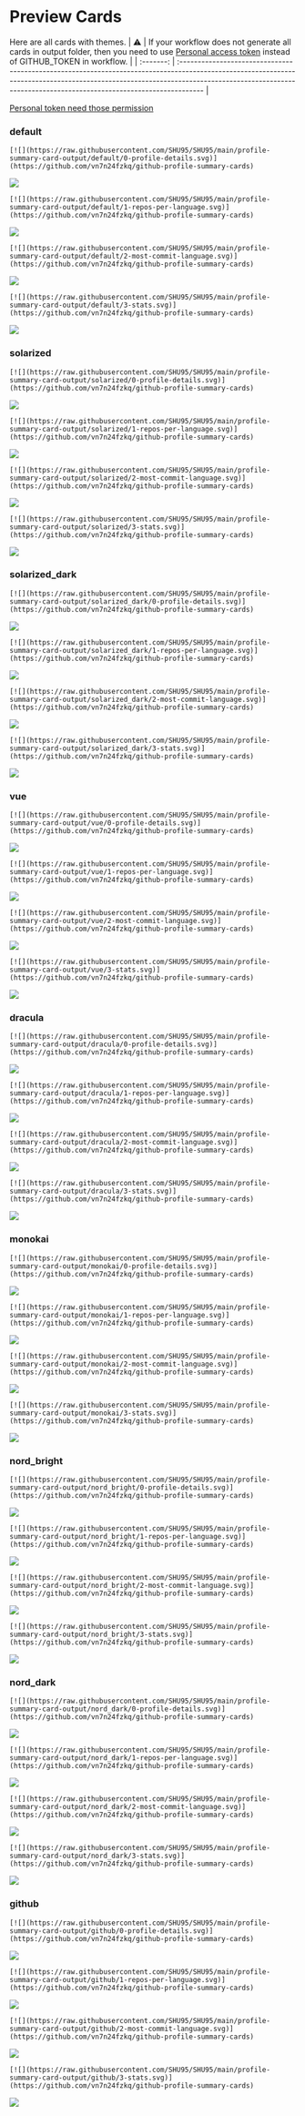 
# Preview Cards

Here are all cards with themes.
| :warning: | If your workflow does not generate all cards in output folder, then you need to use [Personal access token](https://docs.github.com/en/actions/configuring-and-managing-workflows/creating-and-storing-encrypted-secrets) instead of GITHUB_TOKEN in workflow. |
| :-------: | :------------------------------------------------------------------------------------------------------------------------------------------------------------------------------------------------------------------------------------------------ |

[Personal token need those permission](https://github.com/vn7n24fzkq/github-profile-summary-cards/wiki/Personal-access-token-permissions)


### default


```
[![](https://raw.githubusercontent.com/SHU95/SHU95/main/profile-summary-card-output/default/0-profile-details.svg)](https://github.com/vn7n24fzkq/github-profile-summary-cards)
```
![](https://raw.githubusercontent.com/SHU95/SHU95/main/profile-summary-card-output/default/0-profile-details.svg)


```
[![](https://raw.githubusercontent.com/SHU95/SHU95/main/profile-summary-card-output/default/1-repos-per-language.svg)](https://github.com/vn7n24fzkq/github-profile-summary-cards)
```
![](https://raw.githubusercontent.com/SHU95/SHU95/main/profile-summary-card-output/default/1-repos-per-language.svg)


```
[![](https://raw.githubusercontent.com/SHU95/SHU95/main/profile-summary-card-output/default/2-most-commit-language.svg)](https://github.com/vn7n24fzkq/github-profile-summary-cards)
```
![](https://raw.githubusercontent.com/SHU95/SHU95/main/profile-summary-card-output/default/2-most-commit-language.svg)


```
[![](https://raw.githubusercontent.com/SHU95/SHU95/main/profile-summary-card-output/default/3-stats.svg)](https://github.com/vn7n24fzkq/github-profile-summary-cards)
```
![](https://raw.githubusercontent.com/SHU95/SHU95/main/profile-summary-card-output/default/3-stats.svg)


### solarized


```
[![](https://raw.githubusercontent.com/SHU95/SHU95/main/profile-summary-card-output/solarized/0-profile-details.svg)](https://github.com/vn7n24fzkq/github-profile-summary-cards)
```
![](https://raw.githubusercontent.com/SHU95/SHU95/main/profile-summary-card-output/solarized/0-profile-details.svg)


```
[![](https://raw.githubusercontent.com/SHU95/SHU95/main/profile-summary-card-output/solarized/1-repos-per-language.svg)](https://github.com/vn7n24fzkq/github-profile-summary-cards)
```
![](https://raw.githubusercontent.com/SHU95/SHU95/main/profile-summary-card-output/solarized/1-repos-per-language.svg)


```
[![](https://raw.githubusercontent.com/SHU95/SHU95/main/profile-summary-card-output/solarized/2-most-commit-language.svg)](https://github.com/vn7n24fzkq/github-profile-summary-cards)
```
![](https://raw.githubusercontent.com/SHU95/SHU95/main/profile-summary-card-output/solarized/2-most-commit-language.svg)


```
[![](https://raw.githubusercontent.com/SHU95/SHU95/main/profile-summary-card-output/solarized/3-stats.svg)](https://github.com/vn7n24fzkq/github-profile-summary-cards)
```
![](https://raw.githubusercontent.com/SHU95/SHU95/main/profile-summary-card-output/solarized/3-stats.svg)


### solarized_dark


```
[![](https://raw.githubusercontent.com/SHU95/SHU95/main/profile-summary-card-output/solarized_dark/0-profile-details.svg)](https://github.com/vn7n24fzkq/github-profile-summary-cards)
```
![](https://raw.githubusercontent.com/SHU95/SHU95/main/profile-summary-card-output/solarized_dark/0-profile-details.svg)


```
[![](https://raw.githubusercontent.com/SHU95/SHU95/main/profile-summary-card-output/solarized_dark/1-repos-per-language.svg)](https://github.com/vn7n24fzkq/github-profile-summary-cards)
```
![](https://raw.githubusercontent.com/SHU95/SHU95/main/profile-summary-card-output/solarized_dark/1-repos-per-language.svg)


```
[![](https://raw.githubusercontent.com/SHU95/SHU95/main/profile-summary-card-output/solarized_dark/2-most-commit-language.svg)](https://github.com/vn7n24fzkq/github-profile-summary-cards)
```
![](https://raw.githubusercontent.com/SHU95/SHU95/main/profile-summary-card-output/solarized_dark/2-most-commit-language.svg)


```
[![](https://raw.githubusercontent.com/SHU95/SHU95/main/profile-summary-card-output/solarized_dark/3-stats.svg)](https://github.com/vn7n24fzkq/github-profile-summary-cards)
```
![](https://raw.githubusercontent.com/SHU95/SHU95/main/profile-summary-card-output/solarized_dark/3-stats.svg)


### vue


```
[![](https://raw.githubusercontent.com/SHU95/SHU95/main/profile-summary-card-output/vue/0-profile-details.svg)](https://github.com/vn7n24fzkq/github-profile-summary-cards)
```
![](https://raw.githubusercontent.com/SHU95/SHU95/main/profile-summary-card-output/vue/0-profile-details.svg)


```
[![](https://raw.githubusercontent.com/SHU95/SHU95/main/profile-summary-card-output/vue/1-repos-per-language.svg)](https://github.com/vn7n24fzkq/github-profile-summary-cards)
```
![](https://raw.githubusercontent.com/SHU95/SHU95/main/profile-summary-card-output/vue/1-repos-per-language.svg)


```
[![](https://raw.githubusercontent.com/SHU95/SHU95/main/profile-summary-card-output/vue/2-most-commit-language.svg)](https://github.com/vn7n24fzkq/github-profile-summary-cards)
```
![](https://raw.githubusercontent.com/SHU95/SHU95/main/profile-summary-card-output/vue/2-most-commit-language.svg)


```
[![](https://raw.githubusercontent.com/SHU95/SHU95/main/profile-summary-card-output/vue/3-stats.svg)](https://github.com/vn7n24fzkq/github-profile-summary-cards)
```
![](https://raw.githubusercontent.com/SHU95/SHU95/main/profile-summary-card-output/vue/3-stats.svg)


### dracula


```
[![](https://raw.githubusercontent.com/SHU95/SHU95/main/profile-summary-card-output/dracula/0-profile-details.svg)](https://github.com/vn7n24fzkq/github-profile-summary-cards)
```
![](https://raw.githubusercontent.com/SHU95/SHU95/main/profile-summary-card-output/dracula/0-profile-details.svg)


```
[![](https://raw.githubusercontent.com/SHU95/SHU95/main/profile-summary-card-output/dracula/1-repos-per-language.svg)](https://github.com/vn7n24fzkq/github-profile-summary-cards)
```
![](https://raw.githubusercontent.com/SHU95/SHU95/main/profile-summary-card-output/dracula/1-repos-per-language.svg)


```
[![](https://raw.githubusercontent.com/SHU95/SHU95/main/profile-summary-card-output/dracula/2-most-commit-language.svg)](https://github.com/vn7n24fzkq/github-profile-summary-cards)
```
![](https://raw.githubusercontent.com/SHU95/SHU95/main/profile-summary-card-output/dracula/2-most-commit-language.svg)


```
[![](https://raw.githubusercontent.com/SHU95/SHU95/main/profile-summary-card-output/dracula/3-stats.svg)](https://github.com/vn7n24fzkq/github-profile-summary-cards)
```
![](https://raw.githubusercontent.com/SHU95/SHU95/main/profile-summary-card-output/dracula/3-stats.svg)


### monokai


```
[![](https://raw.githubusercontent.com/SHU95/SHU95/main/profile-summary-card-output/monokai/0-profile-details.svg)](https://github.com/vn7n24fzkq/github-profile-summary-cards)
```
![](https://raw.githubusercontent.com/SHU95/SHU95/main/profile-summary-card-output/monokai/0-profile-details.svg)


```
[![](https://raw.githubusercontent.com/SHU95/SHU95/main/profile-summary-card-output/monokai/1-repos-per-language.svg)](https://github.com/vn7n24fzkq/github-profile-summary-cards)
```
![](https://raw.githubusercontent.com/SHU95/SHU95/main/profile-summary-card-output/monokai/1-repos-per-language.svg)


```
[![](https://raw.githubusercontent.com/SHU95/SHU95/main/profile-summary-card-output/monokai/2-most-commit-language.svg)](https://github.com/vn7n24fzkq/github-profile-summary-cards)
```
![](https://raw.githubusercontent.com/SHU95/SHU95/main/profile-summary-card-output/monokai/2-most-commit-language.svg)


```
[![](https://raw.githubusercontent.com/SHU95/SHU95/main/profile-summary-card-output/monokai/3-stats.svg)](https://github.com/vn7n24fzkq/github-profile-summary-cards)
```
![](https://raw.githubusercontent.com/SHU95/SHU95/main/profile-summary-card-output/monokai/3-stats.svg)


### nord_bright


```
[![](https://raw.githubusercontent.com/SHU95/SHU95/main/profile-summary-card-output/nord_bright/0-profile-details.svg)](https://github.com/vn7n24fzkq/github-profile-summary-cards)
```
![](https://raw.githubusercontent.com/SHU95/SHU95/main/profile-summary-card-output/nord_bright/0-profile-details.svg)


```
[![](https://raw.githubusercontent.com/SHU95/SHU95/main/profile-summary-card-output/nord_bright/1-repos-per-language.svg)](https://github.com/vn7n24fzkq/github-profile-summary-cards)
```
![](https://raw.githubusercontent.com/SHU95/SHU95/main/profile-summary-card-output/nord_bright/1-repos-per-language.svg)


```
[![](https://raw.githubusercontent.com/SHU95/SHU95/main/profile-summary-card-output/nord_bright/2-most-commit-language.svg)](https://github.com/vn7n24fzkq/github-profile-summary-cards)
```
![](https://raw.githubusercontent.com/SHU95/SHU95/main/profile-summary-card-output/nord_bright/2-most-commit-language.svg)


```
[![](https://raw.githubusercontent.com/SHU95/SHU95/main/profile-summary-card-output/nord_bright/3-stats.svg)](https://github.com/vn7n24fzkq/github-profile-summary-cards)
```
![](https://raw.githubusercontent.com/SHU95/SHU95/main/profile-summary-card-output/nord_bright/3-stats.svg)


### nord_dark


```
[![](https://raw.githubusercontent.com/SHU95/SHU95/main/profile-summary-card-output/nord_dark/0-profile-details.svg)](https://github.com/vn7n24fzkq/github-profile-summary-cards)
```
![](https://raw.githubusercontent.com/SHU95/SHU95/main/profile-summary-card-output/nord_dark/0-profile-details.svg)


```
[![](https://raw.githubusercontent.com/SHU95/SHU95/main/profile-summary-card-output/nord_dark/1-repos-per-language.svg)](https://github.com/vn7n24fzkq/github-profile-summary-cards)
```
![](https://raw.githubusercontent.com/SHU95/SHU95/main/profile-summary-card-output/nord_dark/1-repos-per-language.svg)


```
[![](https://raw.githubusercontent.com/SHU95/SHU95/main/profile-summary-card-output/nord_dark/2-most-commit-language.svg)](https://github.com/vn7n24fzkq/github-profile-summary-cards)
```
![](https://raw.githubusercontent.com/SHU95/SHU95/main/profile-summary-card-output/nord_dark/2-most-commit-language.svg)


```
[![](https://raw.githubusercontent.com/SHU95/SHU95/main/profile-summary-card-output/nord_dark/3-stats.svg)](https://github.com/vn7n24fzkq/github-profile-summary-cards)
```
![](https://raw.githubusercontent.com/SHU95/SHU95/main/profile-summary-card-output/nord_dark/3-stats.svg)


### github


```
[![](https://raw.githubusercontent.com/SHU95/SHU95/main/profile-summary-card-output/github/0-profile-details.svg)](https://github.com/vn7n24fzkq/github-profile-summary-cards)
```
![](https://raw.githubusercontent.com/SHU95/SHU95/main/profile-summary-card-output/github/0-profile-details.svg)


```
[![](https://raw.githubusercontent.com/SHU95/SHU95/main/profile-summary-card-output/github/1-repos-per-language.svg)](https://github.com/vn7n24fzkq/github-profile-summary-cards)
```
![](https://raw.githubusercontent.com/SHU95/SHU95/main/profile-summary-card-output/github/1-repos-per-language.svg)


```
[![](https://raw.githubusercontent.com/SHU95/SHU95/main/profile-summary-card-output/github/2-most-commit-language.svg)](https://github.com/vn7n24fzkq/github-profile-summary-cards)
```
![](https://raw.githubusercontent.com/SHU95/SHU95/main/profile-summary-card-output/github/2-most-commit-language.svg)


```
[![](https://raw.githubusercontent.com/SHU95/SHU95/main/profile-summary-card-output/github/3-stats.svg)](https://github.com/vn7n24fzkq/github-profile-summary-cards)
```
![](https://raw.githubusercontent.com/SHU95/SHU95/main/profile-summary-card-output/github/3-stats.svg)

